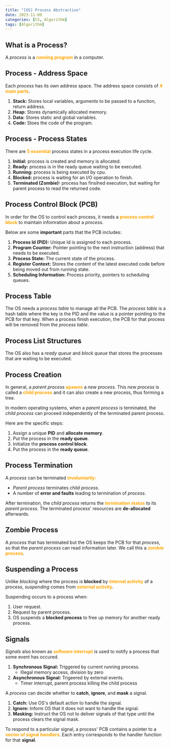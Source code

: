 ```yaml
---
title: "[OS] Process Abstraction"
date: 2023-11-09
categories: [CS, Algorithm]
tags: [Algorithm]
---
```


## What is a Process?

A *process* is a <span style="font-weight: bold; color: orange;">running program</span> in a computer. 

## Process - Address Space

Each *process* has its own address space. The address space consists of <span style="font-weight: bold; color: orange;">4 main parts</span>.

1. **Stack:** Stores local variables, arguments to be passed to a function, return address.
2. **Heap:** Stores dynamically allocated memory.
3. **Data:** Stores static and global variables.
4. **Code:** Stoes the code of the program.

## Process - Process States

There are <span style="font-weight: bold; color: orange;">5 essential</span> process states in a process execution life cycle.

1. **Initial:** process is created and memory is allocated.
2. **Ready:** process is in the ready queue waiting to be executed.
3. **Running:** process is being executed by cpu.
4. **Blocked:** process is waiting for an I/O operation to finish.
5. **Terminated (Zombie):** process has finsihed execution, but waiting for parent process to read the returned code.

## Process Control Block (PCB)

In order for the OS to control each process, it needs a <span style="font-weight: bold; color: orange;">process control block</span> to maintain infomration about a *process*.

Below are some **important** parts that the PCB includes:

1. **Process Id (PID):** Unique Id is assigned to each process.
2. **Program Counter:** Pointer pointing to the next instruction (address) that needs to be executed.
3. **Process State:** The current state of the process.
4. **Register Context:** Stores the content of the latest executed code before being moved out from running state.
5. **Scheduling Information:** Process priority, pointers to scheduling queues.

## Process Table

The OS needs a *process table* to manage all the PCB. The *process table* is a hash table where the key is the PID and the value is a pointer pointing to the PCB for that key. When a process finish execution, the PCB for that process will be removed from the *process table*.

## Process List Structures

The OS also has a *ready queue* and *block queue* that stores the processes that are waiting to be executed.

## Process Creation

In general, a *parent process* <span style="font-weight: bold; color: orange;">spawns</span> a *new process*. This *new process* is called a <span style="font-weight: bold; color: orange;">child process</span> and it can also create a new process, thus forming a tree.

In modern operating systems, when a *parent process* is terminated, the *child process* can proceed independently of the terminated parent process.

Here are the specific steps:

1. Assign a unique **PID** and **allocate memory**.
2. Put the process in the **ready queue**.
3. Initialize the **process control block**.
4. Put the process in the **ready queue**.

## Process Termination

A *process* can be terminated <span style="font-weight: bold; color: orange;">involuntarily:</span>

- *Parent process* terminates *child process*.
- A number of **error and faults** leading to termination of *process*.

After termination, the *child process* returns the <span style="font-weight: bold; color: orange;">termination status</span> to its *parent process*. The terminated process' resources are **de-allocated** afterwards.

## Zombie Process

A *process* that has terminated but the OS keeps the PCB for that *process*, so that the *parent process* can read information later. We call this a <span style="font-weight: bold; color: orange;">zombie process</span>.

## Suspending a Process

Unlike *blocking* where the process is **blocked** by <span style="font-weight: bold; color: orange;">internal activity</span> of a process, *suspending* comes from <span style="font-weight: bold; color: orange;">external activity</span>.

Suspending occurs to a process when:

1. User request.
2. Request by parent process.
3. OS suspends a **blocked process** to free up memory for another ready process.

## Signals

*Signals* also known as <span style="font-weight: bold; color: orange;">software interrupt</span> is used to notify a process that some event has occured.

1. **Synchronous Signal:** Triggered by current running process.
   - Illegal memory access, division by zero
2. **Asynchronous Signal:** Trigeered by external events.
   - Timer interrupt, parent process killing the child process
  
A *process* can decide whether to **catch**, **ignore**, and **mask** a signal.

1. **Catch:** Use OS's default action to handle the signal.
2. **Ignore:** Inform OS that it does not want to handle the signal.
3. **Masking:** Instruct the OS not to deliver signals of that type until the process clears the signal mask.

To respond to a particular signal, a process' PCB contains a pointer to a <span style="font-weight: bold; color: orange;">vector of signal handlers</span>. Each entry corresponds to the handler function for that **signal**.
